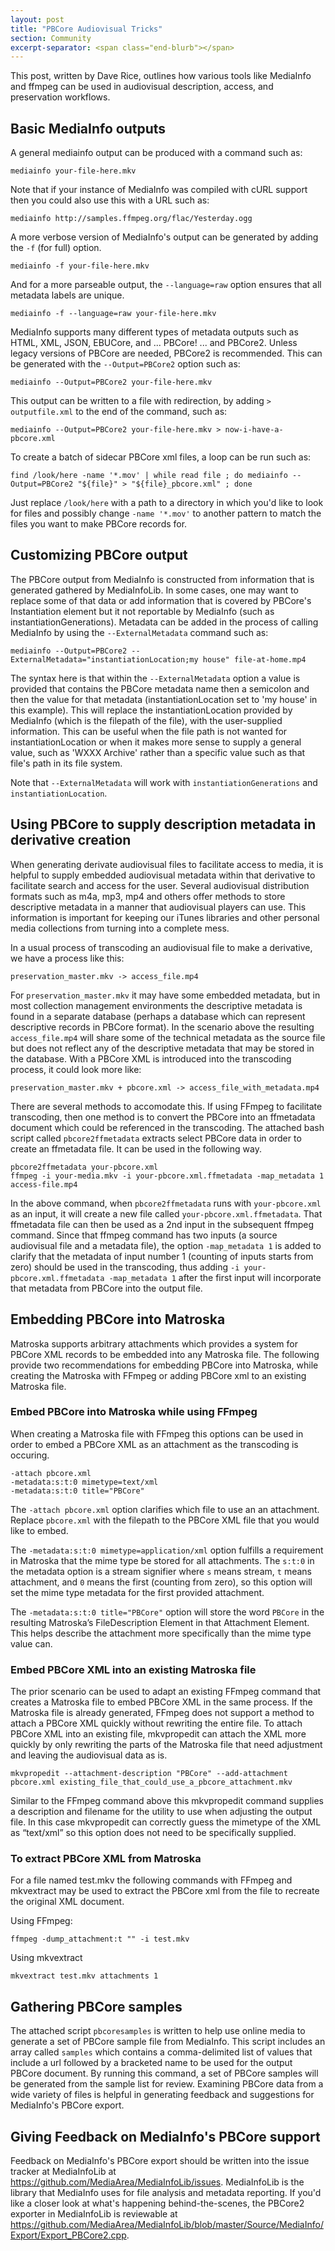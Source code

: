 ```yaml
---
layout: post
title: "PBCore Audiovisual Tricks"
section: Community
excerpt-separator: <span class="end-blurb"></span>
---
```


This post, written by Dave Rice, outlines how various tools like  MediaInfo and ffmpeg can be used in audiovisual description, access, and preservation workflows.
<span class="end-blurb"></span>

## Basic MediaInfo outputs

A general mediainfo output can be produced with a command such as:

`mediainfo your-file-here.mkv`

Note that if your instance of MediaInfo was compiled with cURL support then you could also use this with a URL such as:

`mediainfo http://samples.ffmpeg.org/flac/Yesterday.ogg`

A more verbose version of MediaInfo's output can be generated by adding the `-f` (for full) option.

`mediainfo -f your-file-here.mkv`

And for a more parseable output, the `--language=raw` option ensures that all metadata labels are unique.

`mediainfo -f --language=raw your-file-here.mkv`

MediaInfo supports many different types of metadata outputs such as HTML, XML, JSON, EBUCore, and ... PBCore! ... and PBCore2. Unless legacy versions of PBCore are needed, PBCore2 is recommended. This can be generated with the `--Output=PBCore2` option such as:

`mediainfo --Output=PBCore2 your-file-here.mkv`

This output can be written to a file with redirection, by adding `> outputfile.xml` to the end of the command, such as:

`mediainfo --Output=PBCore2 your-file-here.mkv > now-i-have-a-pbcore.xml`

To create a batch of sidecar PBCore xml files, a loop can be run such as:

`find /look/here -name '*.mov' | while read file ; do mediainfo --Output=PBCore2 "${file}" > "${file}_pbcore.xml" ; done`

Just replace `/look/here` with a path to a directory in which you'd like to look for files and possibly change `-name '*.mov'` to another pattern to match the files you want to make PBCore records for.

## Customizing PBCore output

The PBCore output from MediaInfo is constructed from information that is generated gathered by MediaInfoLib. In some cases, one may want to replace some of that data or add information that is covered by PBCore's Instantiation element but it not reportable by MediaInfo (such as instantiationGenerations). Metadata can be added in the process of calling MediaInfo by using the `--ExternalMetadata` command such as:

`mediainfo --Output=PBCore2 --ExternalMetadata="instantiationLocation;my house" file-at-home.mp4`

The syntax here is that within the `--ExternalMetadata` option a value is provided that contains the PBCore metadata name then a semicolon and then the value for that metadata (instantiationLocation set to 'my house' in this example). This will replace the instantiationLocation provided by MediaInfo (which is the filepath of the file), with the user-supplied information. This can be useful when the file path is not wanted for instantiationLocation or when it makes more sense to supply a general value, such as 'WXXX Archive' rather than a specific value such as that file's path in its file system.

Note that `--ExternalMetadata` will work with `instantiationGenerations` and `instantiationLocation`.

## Using PBCore to supply description metadata in derivative creation

When generating derivate audiovisual files to facilitate access to media, it is helpful to supply embedded audiovisual metadata within that derivative to facilitate search and access for the user. Several audiovisual distribution formats such as m4a, mp3, mp4 and others offer methods to store descriptive metadata in a manner that audiovisual players can use. This information is important for keeping our iTunes libraries and other personal media collections from turning into a complete mess.

In a usual process of transcoding an audiovisual file to make a derivative, we have a process like this:

`preservation_master.mkv -> access_file.mp4`

For `preservation_master.mkv` it may have some embedded metadata, but in most collection management environments the descriptive metadata is found in a separate database (perhaps a database which can represent descriptive records in PBCore format). In the scenario above the resulting `access_file.mp4` will share some of the technical metadata as the source file but does not reflect any of the descriptive metadata that may be stored in the database. With a PBCore XML is introduced into the transcoding process, it could look more like:

`preservation_master.mkv + pbcore.xml -> access_file_with_metadata.mp4`

There are several methods to accomodate this. If using FFmpeg to facilitate transcoding, then one method is to convert the PBCore into an ffmetadata document which could be referenced in the transcoding. The attached bash script called `pbcore2ffmetadata` extracts select PBCore data in order to create an ffmetadata file. It can be used in the following way.

```
pbcore2ffmetadata your-pbcore.xml
ffmpeg -i your-media.mkv -i your-pbcore.xml.ffmetadata -map_metadata 1 access-file.mp4
```

In the above command, when `pbcore2ffmetadata` runs with `your-pbcore.xml` as an input, it will create a new file called `your-pbcore.xml.ffmetadata`. That ffmetadata file can then be used as a 2nd input in the subsequent ffmpeg command. Since that ffmpeg command has two inputs (a source audiovisual file and a metadata file), the option `-map_metadata 1` is added to clarify that the metadata of input number 1 (counting of inputs starts from zero) should be used in the transcoding, thus adding `-i your-pbcore.xml.ffmetadata -map_metadata 1` after the first input will incorporate that metadata from PBCore into the output file.

## Embedding PBCore into Matroska

Matroska supports arbitrary attachments which provides a system for PBCore XML records to be embedded into any Matroska file. The following provide two recommendations for embedding PBCore into Matroska, while creating the Matroska with FFmpeg or adding PBCore xml to an existing Matroska file.

### Embed PBCore into Matroska while using FFmpeg

When creating a Matroska file with FFmpeg this options can be used in order to embed a PBCore XML as an attachment as the transcoding is occuring.

```
-attach pbcore.xml
-metadata:s:t:0 mimetype=text/xml
-metadata:s:t:0 title="PBCore"
```

The `-attach pbcore.xml` option clarifies which file to use an an attachment. Replace `pbcore.xml` with the filepath to the PBCore XML file that you would like to embed.

The `-metadata:s:t:0 mimetype=application/xml` option fulfills a requirement in Matroska that the mime type be stored for all attachments. The `s:t:0` in the metadata option is a stream signifier where `s` means stream, `t` means attachment, and `0` means the first (counting from zero), so this option will set the mime type metadata for the first provided attachment.

The `-metadata:s:t:0 title="PBCore"` option will store the word `PBCore` in the resulting Matroska’s FileDescription Element in that Attachment Element. This helps describe the attachment more specifically than the mime type value can.

### Embed PBCore XML into an existing Matroska file

The prior scenario can be used to adapt an existing FFmpeg command that creates a Matroska file to embed PBCore XML in the same process. If the Matroska file is already generated, FFmpeg does not support a method to attach a PBCore XML quickly without rewriting the entire file. To attach PBCore XML into an existing file, mkvpropedit can attach the XML more quickly by only rewriting the parts of the Matroska file that need adjustment and leaving the audiovisual data as is.

`mkvpropedit --attachment-description "PBCore" --add-attachment pbcore.xml existing_file_that_could_use_a_pbcore_attachment.mkv`

Similar to the FFmpeg command above this mkvpropedit command supplies a description and filename for the utility to use when adjusting the output file. In this case mkvpropedit can correctly guess the mimetype of the XML as “text/xml” so this option does not need to be specifically supplied.

### To extract PBCore XML from Matroska

For a file named test.mkv the following commands with FFmpeg and mkvextract may be used to extract the PBCore xml from the file to recreate the original XML document.

Using FFmpeg:

`ffmpeg -dump_attachment:t "" -i test.mkv`

Using mkvextract

`mkvextract test.mkv attachments 1`

## Gathering PBCore samples

The attached script `pbcoresamples` is written to help use online media to generate a set of PBCore sample file from MediaInfo. This script includes an array called `samples` which contains a comma-delimited list of values that include a url followed by a bracketed name to be used for the output PBCore document. By running this command, a set of PBCore samples will be generated from the sample list for review. Examining PBCore data from a wide variety of files is helpful in generating feedback and suggestions for MediaInfo's PBCore export.

## Giving Feedback on MediaInfo's PBCore support

Feedback on MediaInfo's PBCore export should be written into the issue tracker at MediaInfoLib at https://github.com/MediaArea/MediaInfoLib/issues. MediaInfoLib is the library that MediaInfo uses for file analysis and metadata reporting. If you'd like a closer look at what's happening behind-the-scenes, the PBCore2 exporter in MediaInfoLib is reviewable at https://github.com/MediaArea/MediaInfoLib/blob/master/Source/MediaInfo/Export/Export_PBCore2.cpp.
